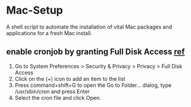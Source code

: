 # Mac-Setup

A shell script to automate the installation of vital Mac packages and applications for a fresh Mac install.

## enable cronjob by granting Full Disk Access [ref](https://blog.bejarano.io/fixing-cron-jobs-in-mojave/)

1. Go to System Preferences > Security & Privacy > Privacy > Full Disk Access
1. Click on the (+) icon to add an item to the list
1. Press command+shift+G to open the Go to Folder… dialog, type /usr/sbin/cron and press Enter
1. Select the cron file and click Open.


